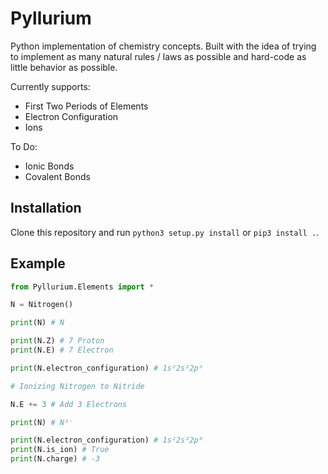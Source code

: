 # Pyllurium

Python implementation of chemistry concepts. Built with the idea of trying to implement as many natural rules / laws as possible and hard-code as little behavior as possible. 

Currently supports:

- First Two Periods of Elements
- Electron Configuration
- Ions

To Do:
- Ionic Bonds
- Covalent Bonds

## Installation

Clone this repository and run `python3 setup.py install` or `pip3 install .`.

## Example

```python
from Pyllurium.Elements import *

N = Nitrogen()

print(N) # N

print(N.Z) # 7 Proton
print(N.E) # 7 Electron

print(N.electron_configuration) # 1s²2s²2p³

# Ionizing Nitrogen to Nitride

N.E += 3 # Add 3 Electrons

print(N) # N³⁻

print(N.electron_configuration) # 1s²2s²2p⁶
print(N.is_ion) # True
print(N.charge) # -3
```
